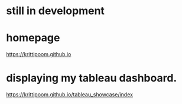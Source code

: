 
# still in development

# homepage
https://krittipoom.github.io

# displaying my tableau dashboard.
https://krittipoom.github.io/tableau_showcase/index
